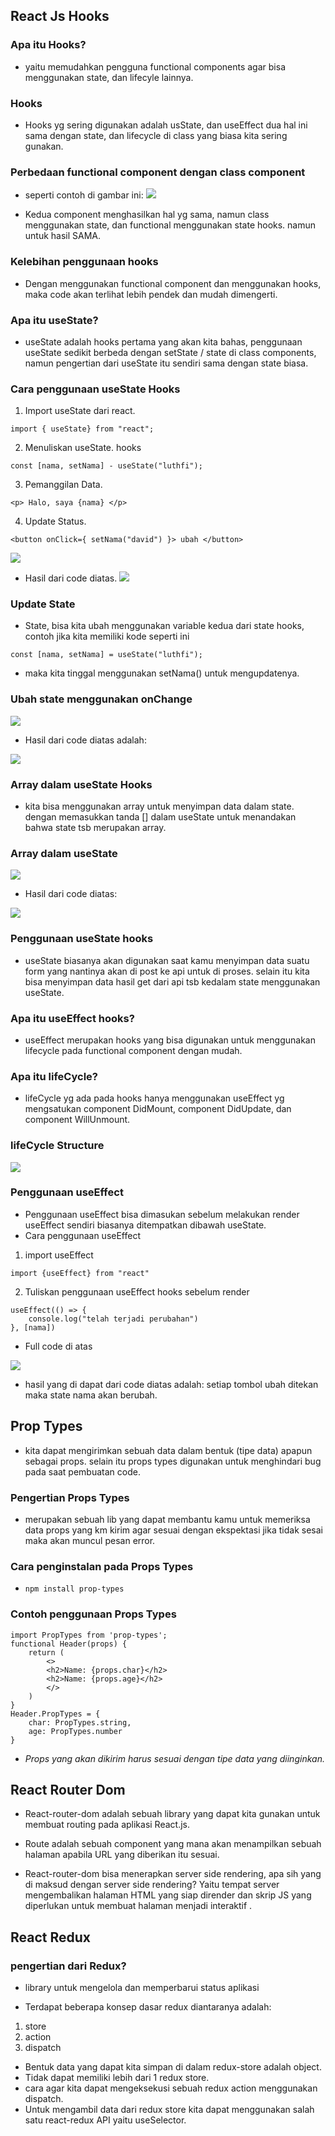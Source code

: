 ## React Js Hooks
### Apa itu Hooks?
- yaitu memudahkan pengguna functional components agar bisa menggunakan state, dan lifecyle lainnya.
### Hooks 
- Hooks yg sering digunakan  adalah usState, dan useEffect dua hal ini sama dengan state, dan lifecycle di class yang biasa kita sering gunakan.
### Perbedaan functional component dengan class component
- seperti contoh di gambar ini:
![](Gmbr9.png)

- Kedua component menghasilkan hal yg sama, namun class menggunakan state, dan functional menggunakan state hooks. namun untuk hasil SAMA.
### Kelebihan penggunaan hooks
- Dengan menggunakan functional component dan menggunakan hooks, maka code akan terlihat lebih pendek dan mudah dimengerti.
### Apa itu useState?
- useState adalah hooks pertama yang akan kita bahas, penggunaan useState sedikit berbeda dengan setState / state di class components, namun pengertian dari useState itu sendiri sama dengan state biasa.
### Cara penggunaan useState Hooks
1. Import useState dari react.
```
import { useState} from "react";
```
2. Menuliskan useState. hooks
```
const [nama, setNama] - useState("luthfi");
```
3. Pemanggilan Data.
```
<p> Halo, saya {nama} </p>
```
4. Update Status.
```
<button onClick={ setNama("david") }> ubah </button>
```

![](Gmbr10.png)

- Hasil dari code diatas.
![](Gmbr11.png)

### Update State
- State, bisa kita ubah menggunakan variable kedua dari state hooks, contoh jika kita memiliki kode seperti ini
```
const [nama, setNama] = useState("luthfi");
```
- maka kita tinggal menggunakan setNama() untuk mengupdatenya.
### Ubah state menggunakan onChange

![](Gmbr12.png)

- Hasil dari code diatas adalah:

![](Gmbr13.png)


### Array dalam useState Hooks
- kita bisa menggunakan array untuk menyimpan data dalam state. dengan memasukkan tanda [] dalam useState untuk menandakan bahwa state tsb merupakan array.
### Array dalam useState
 
![](Gmbr14.png)

- Hasil dari code diatas:

![](Gmbr15.png)


### Penggunaan useState hooks
- useState biasanya akan digunakan saat kamu menyimpan data suatu form yang nantinya akan di post ke api untuk di proses. selain itu kita bisa menyimpan data hasil get dari api tsb kedalam state menggunakan useState.

### Apa itu useEffect hooks?
- useEffect merupakan hooks yang bisa digunakan untuk menggunakan lifecycle pada functional component dengan mudah.
### Apa itu lifeCycle?
- lifeCycle yg ada pada hooks hanya menggunakan useEffect yg mengsatukan component DidMount, component DidUpdate, dan component WillUnmount.
### lifeCycle Structure

![](Gmbr16.png)

### Penggunaan useEffect
- Penggunaan useEffect bisa dimasukan sebelum melakukan render useEffect sendiri biasanya ditempatkan dibawah useState.
- Cara penggunaan useEffect
1. import useEffect
```
import {useEffect} from "react"
```
2. Tuliskan penggunaan useEffect hooks sebelum render
```
useEffect(() => {
    console.log("telah terjadi perubahan")
}, [nama])
```
- Full code di atas

![](Gmbr17.png)

- hasil yang di dapat dari code diatas adalah: setiap tombol ubah ditekan maka state nama akan berubah.

## Prop Types
- kita dapat mengirimkan sebuah data dalam bentuk (tipe data) apapun sebagai props. selain itu props types digunakan untuk menghindari bug pada saat pembuatan code.

### Pengertian Props Types 
- merupakan sebuah lib yang dapat membantu kamu untuk memeriksa data props yang km kirim agar sesuai dengan ekspektasi jika tidak sesai maka akan muncul pesan error.

### Cara penginstalan pada Props Types 
- ``` npm install prop-types ```

### Contoh penggunaan Props Types
```
import PropTypes from 'prop-types';
functional Header(props) {
    return (
        <> 
        <h2>Name: {props.char}</h2>
        <h2>Name: {props.age}</h2>
        </>
    )
}
Header.PropTypes = {
    char: PropTypes.string,
    age: PropTypes.number
}
```
- *Props yang akan dikirim harus sesuai dengan tipe data yang diinginkan.*

 ## React Router Dom
- React-router-dom adalah sebuah library yang dapat kita gunakan untuk membuat routing pada aplikasi React.js.
 
- Route adalah sebuah component yang mana akan menampilkan sebuah halaman apabila URL yang diberikan itu sesuai.
- React-router-dom bisa menerapkan server side rendering, apa sih yang di maksud dengan server side rendering? 
Yaitu tempat server mengembalikan halaman HTML yang siap dirender dan skrip JS yang diperlukan untuk membuat halaman menjadi interaktif . 

## React Redux
### pengertian dari Redux?
- library untuk mengelola dan memperbarui status aplikasi

- Terdapat beberapa konsep dasar redux diantaranya adalah:
1. store
2. action
3. dispatch

- Bentuk data yang dapat kita simpan di dalam redux-store adalah object.
- Tidak dapat memiliki lebih dari 1 redux store.
- cara agar kita dapat mengeksekusi sebuah redux action menggunakan dispatch.
- Untuk mengambil data dari redux store kita dapat menggunakan salah satu react-redux API yaitu useSelector.


